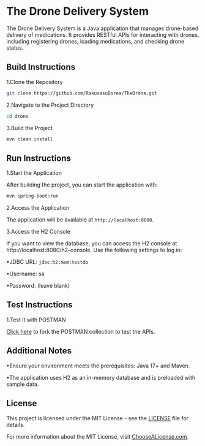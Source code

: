 # The Drone Delivery System

The Drone Delivery System is a Java application that manages drone-based delivery of medications. It provides RESTful APIs for interacting with drones, including registering drones, loading medications, and checking drone status.

## Build Instructions

1.Clone the Repository

```bash
git clone https://github.com/RakusasuDorea/TheDrone.git
```

2.Navigate to the Project Directory

```bash
cd drone
```

3.Build the Project
```bash
mvn clean install
```
## Run Instructions

1.Start the Application

After building the project, you can start the application with:

```bash
mvn spring-boot:run
```
2.Access the Application

The application will be available at `http://localhost:8080`.

3.Access the H2 Console

If you want to view the database, you can access the H2 console at http://localhost:8080/h2-console. Use the following settings to log in:

•JDBC URL: `jdbc:h2:mem:testdb`

•Username: sa

•Password: (leave blank)

## Test Instructions
1.Test it with POSTMAN

[Click here](https://www.postman.com/bjhernz08/workspace/drone/collection/37012381-1ca65d6d-7076-47f7-9a7d-94ff22338c6b?action=share&creator=37012381) to fork the POSTMAN collection to test the APIs.

## Additional Notes
•Ensure your environment meets the prerequisites: Java 17+ and Maven.

•The application uses H2 as an in-memory database and is preloaded with sample data.

## License

This project is licensed under the MIT License - see the [LICENSE](LICENSE) file for details.

For more information about the MIT License, visit [ChooseALicense.com](https://choosealicense.com/licenses/mit/).

